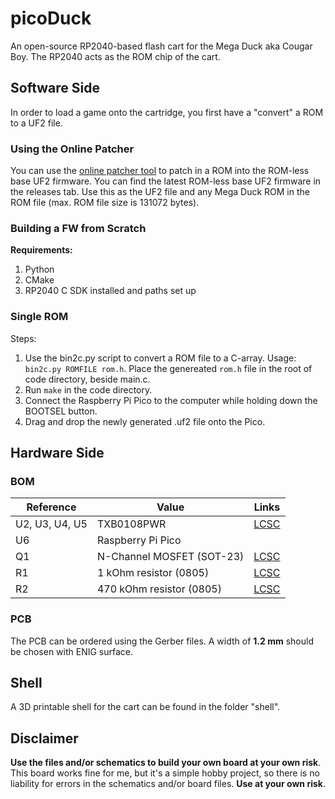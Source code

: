 # picoDuck
An open-source RP2040-based flash cart for the Mega Duck aka Cougar Boy.
The RP2040 acts as the ROM chip of the cart.

## Software Side
In order to load a game onto the cartridge, you first have a "convert" a ROM to a UF2 file.

### Using the Online Patcher
You can use the [online patcher tool](https://zwenergy.github.io/picoDuckSingleROMPatch/index.html) to patch in a ROM into the ROM-less base UF2 firmware.
You can find the latest ROM-less base UF2 firmware in the releases tab.
Use this as the UF2 file and any Mega Duck ROM in the ROM file (max. ROM file size is 131072 bytes).

### Building a FW from Scratch

**Requirements:**
1. Python
2. CMake
3. RP2040 C SDK installed and paths set up

### Single ROM
Steps:

1. Use the bin2c.py script to convert a ROM file to a C-array. Usage: `bin2c.py ROMFILE rom.h`. Place the genereated `rom.h` file in the root of code directory, beside main.c.
2. Run `make` in the code directory.
3. Connect the Raspberry Pi Pico to the computer while holding down the BOOTSEL button.
4. Drag and drop the newly generated .uf2 file onto the Pico.

## Hardware Side
### BOM
| **Reference** | **Value**| **Links**
|---------------|----------|----------|
| U2, U3, U4, U5 | TXB0108PWR |[LCSC](https://www.lcsc.com/product-detail/Translators-Level-Shifters_Texas-Instruments-TXB0108PWR_C53406.html)|
| U6 | Raspberry Pi Pico ||
| Q1 | N-Channel MOSFET (SOT-23) |[LCSC](https://www.lcsc.com/product-detail/MOSFETs_Jiangsu-Changjing-Electronics-Technology-Co-Ltd-CJ2302_C2910175.html)|
| R1 | 1 kOhm resistor (0805) |[LCSC](https://www.lcsc.com/product-detail/Chip-Resistor-Surface-Mount_UNI-ROYAL-Uniroyal-Elec-0805W8F1001T5E_C17513.html)|
| R2 | 470 kOhm resistor (0805) |[LCSC](https://www.lcsc.com/product-detail/Chip-Resistor-Surface-Mount_UNI-ROYAL-Uniroyal-Elec-0805W8F4703T5E_C17709.html)|

### PCB
The PCB can be ordered using the Gerber files. A width of **1.2 mm** should be chosen with ENIG surface.

## Shell
A 3D printable shell for the cart can be found in the folder "shell".

## Disclaimer
**Use the files and/or schematics to build your own board at your own risk**.
This board works fine for me, but it's a simple hobby project, so there is no liability for errors in the schematics and/or board files.
**Use at your own risk**.
